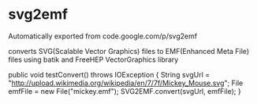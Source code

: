 # svg2emf
Automatically exported from code.google.com/p/svg2emf

converts SVG(Scalable Vector Graphics) files to EMF(Enhanced Meta File) files using batik and FreeHEP VectorGraphics library

public void testConvert() throws IOException {
    String svgUrl = "http://upload.wikimedia.org/wikipedia/en/7/7f/Mickey_Mouse.svg";
    File emfFile = new File("mickey.emf");
    SVG2EMF.convert(svgUrl, emfFile);
}
